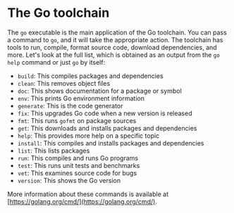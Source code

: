 # The Go toolchain

The `go` executable is the main application of the Go toolchain. You can pass a command to `go`, and it will take the appropriate action. The toolchain has tools to run, compile, format source code, download dependencies, and more. Let's look at the full list, which is obtained as an output from the `go help` command or just `go` by itself:

- `build`: This compiles packages and dependencies
- `clean`: This removes object files
- `doc`: This shows documentation for a package or symbol
- `env`: This prints Go environment information
- `generate`: This is the code generator
- `fix`: This upgrades Go code when a new version is released
- `fmt`: This runs `gofmt` on package sources
- `get`: This downloads and installs packages and dependencies
- `help`: This provides more help on a specific topic
- `install`: This compiles and installs packages and dependencies
- `list`: This lists packages
- `run`: This compiles and runs Go programs
- `test`: This runs unit tests and benchmarks
- `vet`: This examines source code for bugs
- `version`: This shows the Go version

More information about these commands is available at [https://golang.org/cmd/](https://golang.org/cmd/).